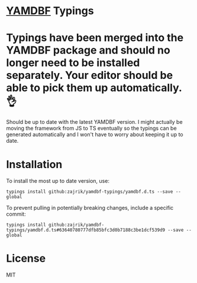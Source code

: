 # [YAMDBF](https://github.com/zajrik/yamdbf) Typings
# Typings have been merged into the YAMDBF package and should no longer need to be installed separately. Your editor should be able to pick them up automatically. :ok_hand:

Should be up to date with the latest YAMDBF version. I might actually be moving the framework from JS to TS eventually so the typings can be generated automatically and I won't have to worry about keeping it up to date.

# Installation
To install the most up to date version, use:
```
typings install github:zajrik/yamdbf-typings/yamdbf.d.ts --save --global
```

To prevent pulling in potentially breaking changes, include a specific commit:
```
typings install github:zajrik/yamdbf-typings/yamdbf.d.ts#63640780777dfb85bfc3d0b7188c3be1dcf539d9 --save --global
```

# License

MIT
